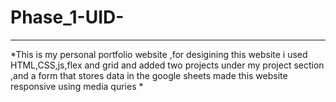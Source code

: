 # Phase_1-UID-
***********************************************
*This is my personal portfolio website ,for desigining this website i used HTML,CSS,js,flex and grid and added two projects under my project section ,and a form that stores data in the google sheets
made this website responsive using media quries *
